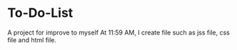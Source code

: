 # To-Do-List
A project for improve to myself
At 11:59 AM, I create file such as jss file, css file and html file.
